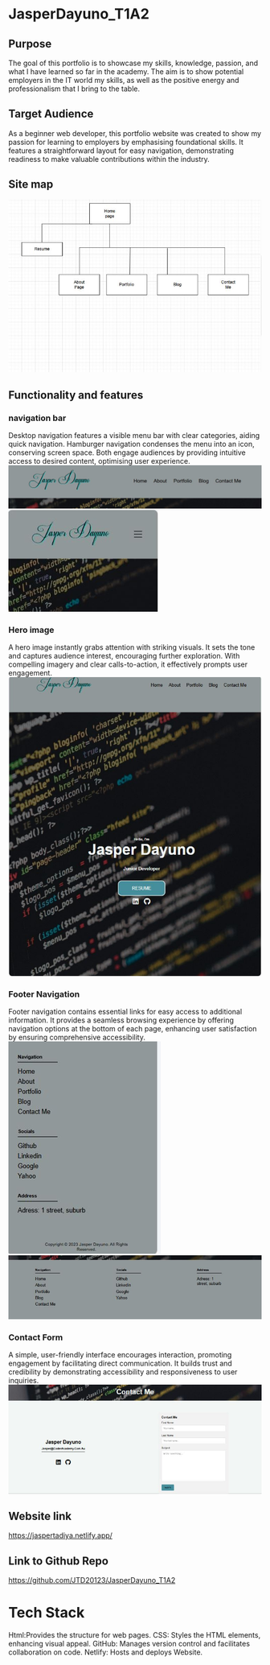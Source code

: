 # JasperDayuno_T1A2

## Purpose

The goal of this portfolio is to showcase my skills, knowledge, passion, and what I have learned so far in the academy. The aim is to show potential employers in the IT world my skills, as well as the positive energy and professionalism that I bring to the table.

## Target Audience
As a beginner web developer, this portfolio website was created to show my passion for learning to employers by emphasising foundational skills. It features a straightforward layout for easy navigation, demonstrating readiness to make valuable contributions within the industry.

## Site map
![alt text](<Images-documentation/Site map.JPG>)


## Functionality and features

### navigation bar

Desktop navigation features a visible menu bar with clear categories, aiding quick navigation. Hamburger navigation condenses the menu into an icon, conserving screen space. Both engage audiences by providing intuitive access to desired content, optimising user experience.
![alt text](<Images-documentation/Navigation bar.JPG>)
![alt text](Images-documentation/MobileNavigation.JPG)
### Hero image

A hero image instantly grabs attention with striking visuals. It sets the tone and captures audience interest, encouraging further exploration. With compelling imagery and clear calls-to-action, it effectively prompts user engagement.
![alt text](<Images-documentation/Hero Image.JPG>)
### Footer Navigation

Footer navigation contains essential links for easy access to additional information. It provides a seamless browsing experience by offering navigation options at the bottom of each page, enhancing user satisfaction by ensuring comprehensive accessibility.
![alt text](<Images-documentation/Mobile footer navigation.JPG>)
![alt text](<Images-documentation/Desktop Navigation.JPG>)

### Contact Form

A simple, user-friendly interface encourages interaction, promoting engagement by facilitating direct communication. It builds trust and credibility by demonstrating accessibility and responsiveness to user inquiries.
![alt text](<Images-documentation/Contact Form.JPG>)

## Website link 
 https://jaspertadiya.netlify.app/

## Link to Github Repo
https://github.com/JTD20123/JasperDayuno_T1A2

# Tech Stack
Html:Provides the structure for web pages.
CSS: Styles the HTML elements, enhancing visual appeal.
GitHub: Manages version control and facilitates collaboration on code.
Netlify: Hosts and deploys Website.


